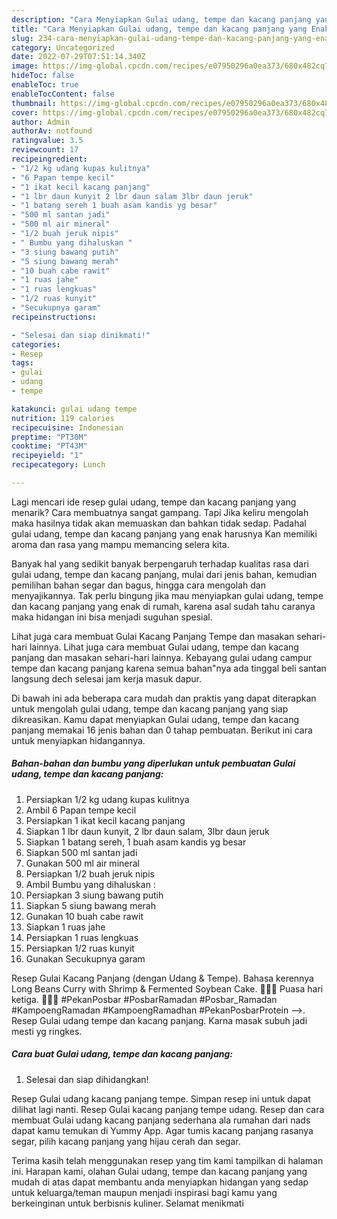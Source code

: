```yaml
---
description: "Cara Menyiapkan Gulai udang, tempe dan kacang panjang yang Enak Banget"
title: "Cara Menyiapkan Gulai udang, tempe dan kacang panjang yang Enak Banget"
slug: 234-cara-menyiapkan-gulai-udang-tempe-dan-kacang-panjang-yang-enak-banget
category: Uncategorized
date: 2022-07-29T07:51:14.340Z
image: https://img-global.cpcdn.com/recipes/e07950296a0ea373/680x482cq70/gulai-udang-tempe-dan-kacang-panjang-foto-resep-utama.jpg
hideToc: false
enableToc: true
enableTocContent: false
thumbnail: https://img-global.cpcdn.com/recipes/e07950296a0ea373/680x482cq70/gulai-udang-tempe-dan-kacang-panjang-foto-resep-utama.jpg
cover: https://img-global.cpcdn.com/recipes/e07950296a0ea373/680x482cq70/gulai-udang-tempe-dan-kacang-panjang-foto-resep-utama.jpg
author: Admin
authorAv: notfound
ratingvalue: 3.5
reviewcount: 17
recipeingredient:
- "1/2 kg udang kupas kulitnya"
- "6 Papan tempe kecil"
- "1 ikat kecil kacang panjang"
- "1 lbr daun kunyit 2 lbr daun salam 3lbr daun jeruk"
- "1 batang sereh 1 buah asam kandis yg besar"
- "500 ml santan jadi"
- "500 ml air mineral"
- "1/2 buah jeruk nipis"
- " Bumbu yang dihaluskan "
- "3 siung bawang putih"
- "5 siung bawang merah"
- "10 buah cabe rawit"
- "1 ruas jahe"
- "1 ruas lengkuas"
- "1/2 ruas kunyit"
- "Secukupnya garam"
recipeinstructions:

- "Selesai dan siap dinikmati!"
categories:
- Resep
tags:
- gulai
- udang
- tempe

katakunci: gulai udang tempe 
nutrition: 119 calories
recipecuisine: Indonesian
preptime: "PT30M"
cooktime: "PT43M"
recipeyield: "1"
recipecategory: Lunch

---
```



Lagi mencari ide resep gulai udang, tempe dan kacang panjang yang menarik? Cara membuatnya sangat gampang. Tapi Jika keliru mengolah maka hasilnya tidak akan memuaskan dan bahkan tidak sedap. Padahal gulai udang, tempe dan kacang panjang yang enak harusnya Kan memiliki aroma dan rasa yang mampu memancing selera kita.


Banyak hal yang sedikit banyak berpengaruh terhadap kualitas rasa dari gulai udang, tempe dan kacang panjang, mulai dari jenis bahan, kemudian pemilihan bahan segar dan bagus, hingga cara mengolah dan menyajikannya. Tak perlu bingung jika mau menyiapkan gulai udang, tempe dan kacang panjang yang enak di rumah, karena asal sudah tahu caranya maka hidangan ini bisa menjadi suguhan spesial.

Lihat juga cara membuat Gulai Kacang Panjang Tempe dan masakan sehari-hari lainnya. Lihat juga cara membuat Gulai udang, tempe dan kacang panjang dan masakan sehari-hari lainnya. Kebayang gulai udang campur tempe dan kacang panjang karena semua bahan&#34;nya ada tinggal beli santan langsung dech selesai jam kerja masuk dapur.


Di bawah ini ada beberapa cara mudah dan praktis yang dapat diterapkan untuk mengolah gulai udang, tempe dan kacang panjang yang siap dikreasikan. Kamu dapat menyiapkan Gulai udang, tempe dan kacang panjang memakai 16 jenis bahan dan 0 tahap pembuatan. Berikut ini cara untuk menyiapkan hidangannya.

<!--inarticleads1-->

##### Bahan-bahan dan bumbu yang diperlukan untuk pembuatan Gulai udang, tempe dan kacang panjang:

1. Persiapkan 1/2 kg udang kupas kulitnya
1. Ambil 6 Papan tempe kecil
1. Persiapkan 1 ikat kecil kacang panjang
1. Siapkan 1 lbr daun kunyit, 2 lbr daun salam, 3lbr daun jeruk
1. Siapkan 1 batang sereh, 1 buah asam kandis yg besar
1. Siapkan 500 ml santan jadi
1. Gunakan 500 ml air mineral
1. Persiapkan 1/2 buah jeruk nipis
1. Ambil  Bumbu yang dihaluskan :
1. Persiapkan 3 siung bawang putih
1. Siapkan 5 siung bawang merah
1. Gunakan 10 buah cabe rawit
1. Siapkan 1 ruas jahe
1. Persiapkan 1 ruas lengkuas
1. Persiapkan 1/2 ruas kunyit
1. Gunakan Secukupnya garam


Resep Gulai Kacang Panjang (dengan Udang &amp; Tempe). Bahasa kerennya Long Beans Curry with Shrimp &amp; Fermented Soybean Cake. 🤣🤣🤣 Puasa hari ketiga. 🥱🥱🥱 #PekanPosbar #PosbarRamadan #Posbar_Ramadan #KampoengRamadan #KampoengRamadhan #PekanPosbarProtein --&gt;. Resep Gulai udang tempe dan kacang panjang. Karna masak subuh jadi mesti yg ringkes. 

<!--inarticleads2-->

##### Cara buat Gulai udang, tempe dan kacang panjang:


1. Selesai dan siap dihidangkan!

Resep Gulai udang kacang panjang tempe. Simpan resep ini untuk dapat dilihat lagi nanti. Resep Gulai kacang panjang tempe udang. Resep dan cara membuat Gulai udang kacang panjang sederhana ala rumahan dari nads dapat kamu temukan di Yummy App. Agar tumis kacang panjang rasanya segar, pilih kacang panjang yang hijau cerah dan segar. 

Terima kasih telah menggunakan resep yang tim kami tampilkan di halaman ini. Harapan kami, olahan Gulai udang, tempe dan kacang panjang yang mudah di atas dapat membantu anda menyiapkan hidangan yang sedap untuk keluarga/teman maupun menjadi inspirasi bagi kamu yang berkeinginan untuk berbisnis kuliner. Selamat menikmati
